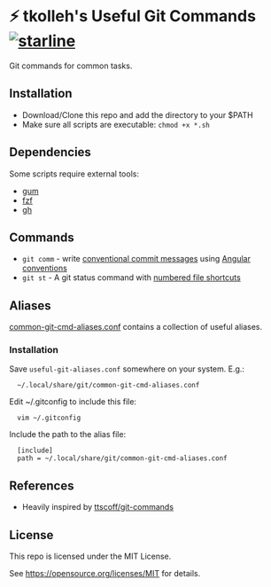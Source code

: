 # ⚡️ tkolleh's Useful Git Commands [![starline](https://starlines.qoo.monster/assets/tkolleh/git-commands)](https://github.com/qoomon/starline)

Git commands for common tasks.

## Installation

* Download/Clone this repo and add the directory to your $PATH
* Make sure all scripts are executable: `chmod +x *.sh`

## Dependencies

Some scripts require external tools:
* [gum](https://github.com/charmbracelet/gum)
* [fzf](https://github.com/junegunn/fzf)
* [gh](https://cli.github.com/)

## Commands

- `git comm` - write [conventional commit messages](https://www.conventionalcommits.org/en/v1.0.0/#summary) using [Angular conventions](https://github.com/angular/angular/blob/22b96b9/CONTRIBUTING.md#type)
- `git st` - A git status command with [numbered file shortcuts](https://github.com/mroth/scmpuff)

## Aliases

[common-git-cmd-aliases.conf](common-git-cmd-aliases.conf) contains a collection of useful aliases.

### Installation

Save `useful-git-aliases.conf` somewhere on your system. E.g.:

```
  ~/.local/share/git/common-git-cmd-aliases.conf
```

Edit ~/.gitconfig to include this file:

```
  vim ~/.gitconfig
```

Include the path to the alias file:

```
  [include]
  path = ~/.local/share/git/common-git-cmd-aliases.conf
```


## References

* Heavily inspired by [ttscoff/git-commands](https://github.com/ttscoff/git-commands)

## License

This repo is licensed under the MIT License.

See <https://opensource.org/licenses/MIT> for details.
